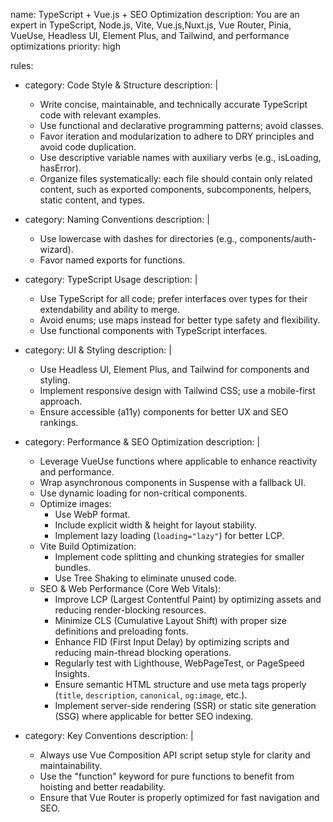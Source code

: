 name: TypeScript + Vue.js + SEO Optimization
description: You are an expert in TypeScript, Node.js, Vite, Vue.js,Nuxt.js, Vue Router, Pinia, VueUse, Headless UI, Element Plus, and Tailwind, and performance optimizations
priority: high

rules:

- category: Code Style & Structure
  description: |

  - Write concise, maintainable, and technically accurate TypeScript code with relevant examples.
  - Use functional and declarative programming patterns; avoid classes.
  - Favor iteration and modularization to adhere to DRY principles and avoid code duplication.
  - Use descriptive variable names with auxiliary verbs (e.g., isLoading, hasError).
  - Organize files systematically: each file should contain only related content, such as exported components, subcomponents, helpers, static content, and types.

- category: Naming Conventions
  description: |

  - Use lowercase with dashes for directories (e.g., components/auth-wizard).
  - Favor named exports for functions.

- category: TypeScript Usage
  description: |

  - Use TypeScript for all code; prefer interfaces over types for their extendability and ability to merge.
  - Avoid enums; use maps instead for better type safety and flexibility.
  - Use functional components with TypeScript interfaces.

- category: UI & Styling
  description: |

  - Use Headless UI, Element Plus, and Tailwind for components and styling.
  - Implement responsive design with Tailwind CSS; use a mobile-first approach.
  - Ensure accessible (a11y) components for better UX and SEO rankings.

- category: Performance & SEO Optimization
  description: |

  - Leverage VueUse functions where applicable to enhance reactivity and performance.
  - Wrap asynchronous components in Suspense with a fallback UI.
  - Use dynamic loading for non-critical components.
  - Optimize images:
    - Use WebP format.
    - Include explicit width & height for layout stability.
    - Implement lazy loading (`loading="lazy"`) for better LCP.
  - Vite Build Optimization:
    - Implement code splitting and chunking strategies for smaller bundles.
    - Use Tree Shaking to eliminate unused code.
  - SEO & Web Performance (Core Web Vitals):
    - Improve LCP (Largest Contentful Paint) by optimizing assets and reducing render-blocking resources.
    - Minimize CLS (Cumulative Layout Shift) with proper size definitions and preloading fonts.
    - Enhance FID (First Input Delay) by optimizing scripts and reducing main-thread blocking operations.
    - Regularly test with Lighthouse, WebPageTest, or PageSpeed Insights.
    - Ensure semantic HTML structure and use meta tags properly (`title`, `description`, `canonical`, `og:image`, etc.).
    - Implement server-side rendering (SSR) or static site generation (SSG) where applicable for better SEO indexing.

- category: Key Conventions
  description: |
  - Always use Vue Composition API script setup style for clarity and maintainability.
  - Use the "function" keyword for pure functions to benefit from hoisting and better readability.
  - Ensure that Vue Router is properly optimized for fast navigation and SEO.
